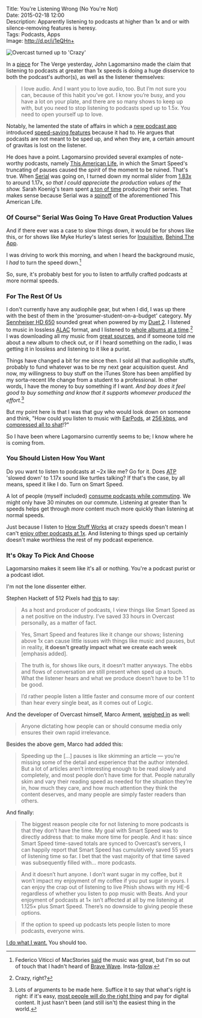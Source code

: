 Title: You're Listening Wrong (No You're Not)  
Date: 2015-02-18 12:00  
Description: Apparently listening to podcasts at higher than 1x and or with silence-removing features is heresy.  
Tags: Podcasts, Apps  
Image: http://d.pr/i/1eQHn+ 

![Overcast turned up to 'Crazy'][1]

In a [piece][2] for The Verge yesterday, John Lagomarsino made the claim that listening to podcasts at greater than 1x speeds is doing a huge disservice to both the podcast's author(s), as well as the listener themselves:

> I love audio. And I want you to love audio, too. But I’m not sure you can, because of this habit you’ve got. I know you’re busy, and you have a lot on your plate, and there are so many shows to keep up with, but you need to stop listening to podcasts sped up to 1.5x. You need to open yourself up to love.

Notably, he lamented the state of affairs in which a [new podcast app][3] introduced [speed-saving features][4] because it had to. He argues that podcasts are not meant to be sped up, and when they are, a certain amount of gravitas is lost on the listener.

He does have a point. Lagomarsino provided several examples of note-worthy podcasts, namely [This American Life][5], in which the Smart Speed's truncating of pauses caused the *spirit* of the moment to be ruined. That's true. When [Serial][6] was going on, I turned down my normal slider from [1.83x][7] to around 1.17x, *so that I could appreciate the production values of the show.* Sarah Koenig's team spent [a ton of time][8] producing their series. That makes sense because Serial was a [spinoff][9] of the aforementioned This American Life. 

### Of Course™ Serial Was Going To Have Great Production Values

And if there ever was a case to slow things down, it would be for shows like this, or for shows like Myke Hurley's latest series for [Inquisitive][10], [Behind The App][11].

I was driving to work this morning, and when I heard the background music, I *had* to turn the speed down.[^1]

So, sure, it's probably best for you to listen to artfully crafted podcasts at more normal speeds.

### For The Rest Of Us

I don't currently have any audiophile gear, but when I did, I was up there with the best of them in the 'prosumer-student-on-a-budget' category. My [Sennheiser HD 650][12] sounded great when powered by my [Duet 2][13]. I listened to music in lossless [ALAC][14] format, and I listened to [whole albums at a time][15].[^2] I was downloading all my music from [great sources][16], and if someone told me about a new album to check out, or if I heard something on the radio, I was getting it in lossless and listening to it like a purist.

Things have changed a bit for me since then. I sold all that audiophile stuffs, probably to fund whatever was to be my next gear acquisition quest. And now, my willingness to buy stuff on the iTunes Store has been amplified by my sorta-recent life change from a student to a professional. In other words, I have the money to buy something if I want. *And boy does it feel good to buy something and know that it supports whomever produced the effort.*[^3]

But my point here is that I was that guy who would look down on someone and think, "How could you listen to music with [EarPods][17], at [256 kbps][18], and [compressed all to shat][19]!?"

So I have been where Lagomarsino currently seems to be; I know where he is coming from. 

### You Should Listen How You Want

Do you want to listen to podcasts at ~2x like me? Go for it. Does [ATP][20] 'slowed down' to 1.17x sound like turtles talking? If that's the case, by all means, speed it like I do. Turn on Smart Speed. 

A lot of people (myself included) [consume podcasts while commuting][21]. We might only have 30 minutes on our commute. Listening at greater than 1x speeds helps get through *more* content much more quickly than listening at normal speeds.

Just because I listen to [How Stuff Works][22] at crazy speeds doesn't mean I can't [enjoy other podcasts at 1x][23]. And listening to things sped up certainly doesn't make worthless the rest of my podcast experience.

### It's Okay To Pick And Choose

Lagomarsino makes it seem like it's all or nothing. You're a podcast purist or a podcast idiot. 

I'm not the lone dissenter either.

Stephen Hackett of 512 Pixels had [this][24] to say:

> As a host and producer of podcasts, I view things like Smart Speed as a net positive on the industry. I’ve saved 33 hours in Overcast personally, as a matter of fact.

> Yes, Smart Speed and features like it change our shows; listening above 1x can cause little issues with things like music and pauses, but in reality, **it doesn’t greatly impact what we create each week** [emphasis added].

> The truth is, for shows like ours, it doesn’t matter anyways. The ebbs and flows of conversation are still present when sped up a touch. What the listener hears and what we produce doesn’t have to be 1:1 to be good.

> I’d rather people listen a little faster and consume more of our content than hear every single beat, as it comes out of Logic.

And the developer of Overcast himself, Marco Arment, [weighed in][25] as well:

> Anyone dictating how people can or should consume media only ensures their own rapid irrelevance.

Besides the above gem, Marco had added this:

> Speeding up the [...] pauses is like skimming an article — you’re missing some of the detail and experience that the author intended. But a lot of articles aren’t interesting enough to be read slowly and completely, and most people don’t have time for that. People naturally skim and vary their reading speed as needed for the situation they’re in, how much they care, and how much attention they think the content deserves, and many people are simply faster readers than others.

And finally:

> The biggest reason people cite for not listening to more podcasts is that they don’t have the time. My goal with Smart Speed was to directly address that: to make more time for people. And it has: since Smart Speed time-saved totals are synced to Overcast’s servers, I can happily report that Smart Speed has cumulatively saved 55 years of listening time so far. I bet that the vast majority of that time saved was subsequently filled with… more podcasts.

> And it doesn’t hurt anyone. I don’t want sugar in my coffee, but it won’t impact my enjoyment of my coffee if you put sugar in yours. I can enjoy the crap out of listening to live Phish shows with my HE-6 regardless of whether you listen to pop music with Beats. And your enjoyment of podcasts at 1× isn’t affected at all by me listening at 1.125× plus Smart Speed. There’s no downside to giving people these options.

> If the option to speed up podcasts lets people listen to more podcasts, everyone wins.

[I do what I want.][26] You should too.

[^1]: Federico Viticci of MacStories [said][a] the music was great, but I'm so out of touch that I hadn't heard of [Brave Wave][b]. Insta-[follow][c]. 
[^2]: Crazy, right?
[^3]: Lots of arguments to be made here. Suffice it to say that what's right is right: if it's easy, [most people will do the right thing][d] and pay for digital content. It just hasn't been (and still isn't) the easiest thing in the world.

[a]: http://www.macstories.net "Federico Viticci's blog, MacStories"
[b]: http://www.bravewave.net "The folks who did the music for Myke Hurley's 'Behind the App' series"
[c]: https://twitter.com/BraveWaveMusic "Folks behind the music in Myke Hurley's 'Behind the App' series"
[d]: http://www.pcmag.com/article2/0,2817,2396424,00.asp "PC Magazine: iTunes Match Ends Piracy As We Know It"

[1]: http://d.pr/i/1eQHn+ "Overcast turned up to 'Crazy'"
[2]: http://www.theverge.com/2015/2/17/8043077/stop-listening-to-podcasts-fast-speed "Piece that inspired this post"
[3]: http://overcast.fm "Overcast webapp"
[4]: http://www.marco.org/2014/07/16/overcast "Marco Arment's post introducing Overcast"
[5]: http://www.thisamericanlife.org/podcast "'This American Life' podcast"
[6]: http://serialpodcast.org/ "'Serial' podcast"
[7]: http://d.pr/i/aV1m+ "Normal listening speed in Overcast"
[8]: http://www.rollingstone.com/culture/features/sarah-koenig-on-serial-20141024 "Rolling Stone interviews Sarah Koenig of Serial"
[9]: http://www.thisamericanlife.org/about/serial "'Serial' podcast"
[10]: http://www.relay.fm/inquisitive/27 "Inquisitive podcast, episode 27"
[11]: http://www.extras.relay.fm/blog/2015/2/18/inquisitive-behind-the-app "'Behind the App' series of Inquisitive"
[12]: http://www.amazon.com/Sennheiser-HD-650-Headphones/dp/B00018MSNI?tag=theov0c-20 "My previous headphone pick, the Sennheiser HD 650, on Amazon"
[13]: http://www.amazon.com/Apogee-Duet-Audio-Interface-iPad/dp/B00BB2QBLI/ref=sr_1_1?tag=theov0c-20 "The Apogee Duet audio interface, on Amazon"
[14]: https://en.wikipedia.org/wiki/Apple_Lossless "Apple's proprietary lossless audio codec"
[15]: http://www.cnet.com/news/will-the-single-kill-the-album/ "Cnet piece on the rise of songs versus albums"
[16]: http://what.cd "Best place for hard-to-find audio"
[17]: http://www.engadget.com/2012/09/18/apple-earpods-review/ "Engadget reviews Apple's EarPods"
[18]: http://support.apple.com/en-us/HT201616 "Apple Support page entitled 'About iTunes Plus'"
[19]: http://www.npr.org/2009/12/31/122114058/the-loudness-wars-why-music-sounds-worse "NPR explains 'The Loudness War'"
[20]: http://atp.fm "Accidental Tech Podcast"
[21]: http://computer.howstuffworks.com/internet/basics/podcasting2.htm "Podcasting explained on 'How Stuff Works'"
[22]: http://www.howstuffworks.com/ "How Stuff Works"
[23]: http://d.pr/i/1bahR+ "Slowed-down speed for particular podcasts, like the 'Behind the App' series of Inquisitive"
[24]: http://www.512pixels.net/blog/2015/2/another-week-another-debate-about-podcasts "Stephen Hackett's response to The Verge article"
[25]: http://www.marco.org/2015/02/17/listen-to-podcasts-at-whatever-speed-you-want "Marco Arment defending how people want to listen to podcasts"
[26]: http://www.youtube.com/watch?v=YeiM3PpZ01Y "Cartman doing what he wants"
